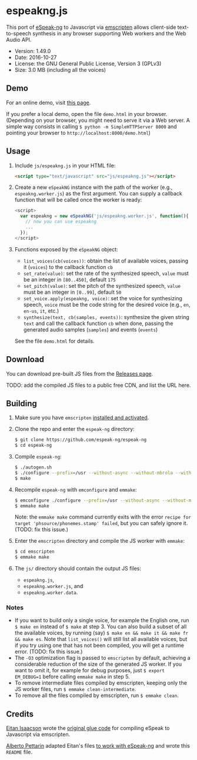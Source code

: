 # espeakng.js

This port of
[eSpeak-ng](https://github.com/espeak-ng/espeak-ng)
to Javascript via
[emscripten](http://emscripten.org)
allows client-side text-to-speech synthesis in any browser
supporting Web workers and the Web Audio API.

* Version: 1.49.0
* Date: 2016-10-27
* License: the GNU General Public License, Version 3 (GPLv3)
* Size: 3.0 MB (including all the voices)


## Demo

For an online demo, visit [this page](https://www.readbeyond.it/espeakng/).

If you prefer a local demo, open the file `demo.html` in your browser.
(Depending on your browser, you might need to serve it via a Web server.
A simple way consists in calling `$ python -m SimpleHTTPServer 8000`
and pointing your browser to `http://localhost:8000/demo.html`)


## Usage

1. Include `js/espeakng.js` in your HTML file:
    
    ```html
    <script type="text/javascript" src="js/espeakng.js"></script>
    ```

2. Create a new `eSpeakNG` instance with the path of the worker (e.g., `espeakng.worker.js`) as the first argument.
   You can supply a callback function that will be called once the worker is ready:

    ```js
    <script>
      var espeakng = new eSpeakNG('js/espeakng.worker.js', function(){
        // now you can use espeakng
        ...
      });
    </script>
    ```

3. Functions exposed by the `eSpeakNG` object:

    * `list_voices(cb(voices))`: obtain the list of available voices, passing it (`voices`) to the callback function `cb`
    * `set_rate(value)`: set the rate of the synthesized speech, `value` must be an integer in `[80..450]`, default `175`
    * `set_pitch(value)`: set the pitch of the synthesized speech, `value` must be an integer in `[0..99]`, default `50`
    * `set_voice.apply(espeakng, voice)`: set the voice for synthesizing speech, `voice` must be the code string for the desired voice (e.g., `en`, `en-us`, `it`, etc.)
    * `synthesize(text, cb(samples, events))`: synthesize the given string `text` and call the callback function `cb` when done, passing the generated audio samples (`samples`) and events (`events`)

    See the file `demo.html` for details.


## Download

You can download pre-built JS files from the [Releases page](https://github.com/espeak-ng/espeak-ng/releases).

TODO: add the compiled JS files to a public free CDN, and list the URL here.


## Building

1. Make sure you have `emscripten` [installed and activated](http://kripken.github.io/emscripten-site/docs/getting_started/downloads.html).

2. Clone the repo and enter the `espeak-ng` directory:

    ```bash
    $ git clone https://github.com/espeak-ng/espeak-ng
    $ cd espeak-ng
    ```

3. Compile `espeak-ng`:

    ```bash
    $ ./autogen.sh
    $ ./configure --prefix=/usr --without-async --without-mbrola --without-sonic
    $ make
    ```

4. Recompile `espeak-ng` with `emconfigure` and `emmake`: 

    ```bash
    $ emconfigure ./configure --prefix=/usr --without-async --without-mbrola --without-sonic
    $ emmake make
    ```

    Note: the `emmake make` command currently exits
    with the error `recipe for target 'phsource/phonemes.stamp' failed`,
    but you can safely ignore it.
    (TODO: fix this issue.)

5. Enter the `emscripten` directory and compile the JS worker with `emmake`:

    ```bash
    $ cd emscripten
    $ emmake make
    ```

6. The `js/` directory should contain the output JS files:
    
    * `espeakng.js`,
    * `espeakng.worker.js`, and
    * `espeakng.worker.data`.

### Notes

* If you want to build only a single voice, for example the English one,
  run `$ make en` instead of `$ make` at step 3.
  You can also build a subset of all the available voices,
  by running (say) `$ make en && make it && make fr && make es`.
  Note that `list_voices()` will still list all available voices,
  but if you try using one that has not been compiled,
  you will get a runtime error.
  (TODO: fix this issue.)
* The `-O3` optimization flag is passed to `emscripten` by default,
  achieving a considerable reduction of the size of the generated JS worker.
  If you want to omit it, for example for debug purposes,
  just `$ export EM_DEBUG=1` before calling `emmake make` in step 5.
* To remove intermediate files compiled by emscripten,
  keeping only the JS worker files, run `$ emmake clean-intermediate`.
* To remove all the files compiled by emscripten, run `$ emmake clean`.


## Credits

[Eitan Isaacson](https://blog.monotonous.org/) wrote the [original glue code](https://github.com/eeejay/espeak/tree/emscripten) for compiling eSpeak to Javascript via emscripten.

[Alberto Pettarin](http://www.albertopettarin.it) adapted Eitan's files [to work with eSpeak-ng](https://github.com/pettarin/espeak-ng/tree/emscripten) and wrote this `README` file.
